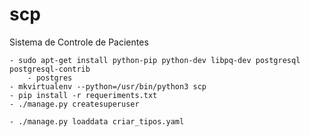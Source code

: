 # scp
Sistema de Controle de Pacientes

    - sudo apt-get install python-pip python-dev libpq-dev postgresql postgresql-contrib
        - postgres
    - mkvirtualenv --python=/usr/bin/python3 scp
    - pip install -r requeriments.txt
    - ./manage.py createsuperuser

    - ./manage.py loaddata criar_tipos.yaml
